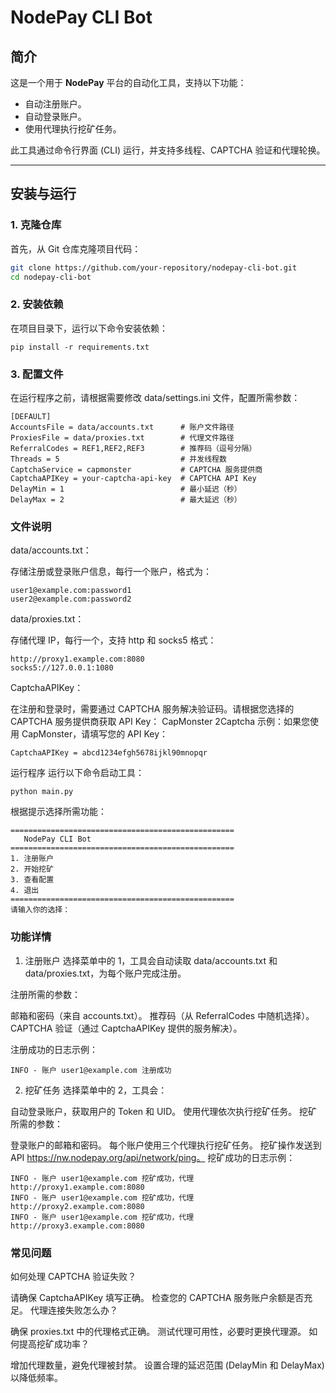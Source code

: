 # NodePay CLI Bot

## 简介
这是一个用于 **NodePay** 平台的自动化工具，支持以下功能：
- 自动注册账户。
- 自动登录账户。
- 使用代理执行挖矿任务。

此工具通过命令行界面 (CLI) 运行，并支持多线程、CAPTCHA 验证和代理轮换。

---

## 安装与运行

### 1. 克隆仓库
首先，从 Git 仓库克隆项目代码：
```bash
git clone https://github.com/your-repository/nodepay-cli-bot.git
cd nodepay-cli-bot
```
### 2. 安装依赖
在项目目录下，运行以下命令安装依赖：
```
pip install -r requirements.txt
```
### 3. 配置文件
在运行程序之前，请根据需要修改 data/settings.ini 文件，配置所需参数：
```
[DEFAULT]
AccountsFile = data/accounts.txt      # 账户文件路径
ProxiesFile = data/proxies.txt        # 代理文件路径
ReferralCodes = REF1,REF2,REF3        # 推荐码（逗号分隔）
Threads = 5                           # 并发线程数
CaptchaService = capmonster           # CAPTCHA 服务提供商
CaptchaAPIKey = your-captcha-api-key  # CAPTCHA API Key
DelayMin = 1                          # 最小延迟（秒）
DelayMax = 2                          # 最大延迟（秒）
```
### 文件说明
data/accounts.txt：

存储注册或登录账户信息，每行一个账户，格式为：
```
user1@example.com:password1
user2@example.com:password2
```
data/proxies.txt：

存储代理 IP，每行一个，支持 http 和 socks5 格式：
```
http://proxy1.example.com:8080
socks5://127.0.0.1:1080
```
CaptchaAPIKey：

在注册和登录时，需要通过 CAPTCHA 服务解决验证码。请根据您选择的 CAPTCHA 服务提供商获取 API Key：
CapMonster
2Captcha
示例：如果您使用 CapMonster，请填写您的 API Key：
```
CaptchaAPIKey = abcd1234efgh5678ijkl90mnopqr

```
运行程序
运行以下命令启动工具：
```
python main.py
```
根据提示选择所需功能：
```
==================================================
   NodePay CLI Bot
==================================================
1. 注册账户
2. 开始挖矿
3. 查看配置
4. 退出
==================================================
请输入你的选择：
```
### 功能详情
1. 注册账户
选择菜单中的 1，工具会自动读取 data/accounts.txt 和 data/proxies.txt，为每个账户完成注册。

注册所需的参数：

邮箱和密码（来自 accounts.txt）。
推荐码（从 ReferralCodes 中随机选择）。
CAPTCHA 验证（通过 CaptchaAPIKey 提供的服务解决）。

注册成功的日志示例：
```
INFO - 账户 user1@example.com 注册成功
```
2. 挖矿任务
选择菜单中的 2，工具会：

自动登录账户，获取用户的 Token 和 UID。
使用代理依次执行挖矿任务。
挖矿所需的参数：

登录账户的邮箱和密码。
每个账户使用三个代理执行挖矿任务。
挖矿操作发送到 API https://nw.nodepay.org/api/network/ping。
挖矿成功的日志示例：
```
INFO - 账户 user1@example.com 挖矿成功，代理 http://proxy1.example.com:8080
INFO - 账户 user1@example.com 挖矿成功，代理 http://proxy2.example.com:8080
INFO - 账户 user1@example.com 挖矿成功，代理 http://proxy3.example.com:8080
```
### 常见问题
如何处理 CAPTCHA 验证失败？

请确保 CaptchaAPIKey 填写正确。
检查您的 CAPTCHA 服务账户余额是否充足。
代理连接失败怎么办？

确保 proxies.txt 中的代理格式正确。
测试代理可用性，必要时更换代理源。
如何提高挖矿成功率？

增加代理数量，避免代理被封禁。
设置合理的延迟范围 (DelayMin 和 DelayMax) 以降低频率。
